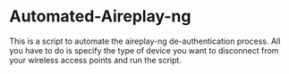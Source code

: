 # Automated-Aireplay-ng
This is a script to automate the aireplay-ng de-authentication process. All you have to do is specify the type of device you want to disconnect from your wireless access points and run the script.
